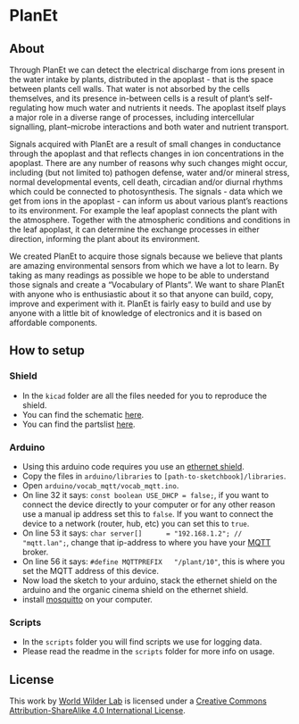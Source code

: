 # PlanEt

## About

Through PlanEt we can detect the electrical discharge from ions present in the water intake by plants, distributed in the apoplast - that is the space between plants cell walls. That water is not absorbed by the cells themselves, and its presence in-between cells is a result of plant’s self-regulating how much water and nutrients it needs. The apoplast itself plays a major role in a diverse range of processes, including intercellular signalling, plant–microbe interactions and both water and nutrient transport.

Signals acquired with PlanEt are a result of small changes in conductance through the apoplast and that reflects changes in ion concentrations in the apoplast. There are any number of reasons why such changes might occur, including (but not limited to) pathogen defense, water and/or mineral stress, normal developmental events, cell death, circadian and/or diurnal rhythms which could be connected to photosynthesis. The signals - data which we get from ions in the apoplast - can inform us about various plant’s reactions to its environment. For example the leaf apoplast connects the plant with the atmosphere. Together with the atmospheric conditions and conditions in the leaf apoplast, it can determine the exchange processes in either direction, informing the plant about its environment.

We created PlanEt to acquire those signals because we believe that plants are amazing environmental sensors from which we have a lot to learn. By taking as many readings as possible we hope to be able to understand those signals and create a “Vocabulary of Plants”. We want to share PlanEt with anyone who is enthusiastic about it so that anyone can build, copy, improve and experiment with it. PlanEt is fairly easy to build and use by anyone with a little bit of knowledge of electronics and it is based on affordable components.

## How to setup

### Shield

* In the `kicad` folder are all the files needed for you to reproduce the shield.
* You can find the schematic [here](https://github.com/WorldWilderLab/Planet/blob/master/kicad/Vocab.pdf).
* You can find the partslist [here](https://github.com/WorldWilderLab/Planet/blob/master/kicad/partslist.csv).

### Arduino

* Using this arduino code requires you use an [ethernet shield](http://www.arduino.cc/en/Main/ArduinoEthernetShield).
* Copy the files in `arduino/libraries` to `[path-to-sketchbook]/libraries`.
* Open `arduino/vocab_mqtt/vocab_mqtt.ino`.
* On line 32 it says: `const boolean USE_DHCP = false;`, if you want to connect the device directly to your computer or for any other reason use a manual ip address set this to `false`. If you want to connect the device to a network (router, hub, etc) you can set this to `true`.
* On line 53 it says: `char server[]      = "192.168.1.2"; // "mqtt.lan";`, change that ip-address to where you have your [MQTT](http://mqtt.org/) broker.
* On line 56 it says: `#define MQTTPREFIX   "/plant/10"`, this is where you set the MQTT address of this device.
* Now load the sketch to your arduino, stack the ethernet shield on the arduino and the organic cinema shield on the ethernet shield.
* install [mosquitto](http://mosquitto.org/) on your computer.

### Scripts

* In the `scripts` folder you will find scripts we use for logging data.
* Please read the readme in the `scripts` folder for more info on usage.

## License
This work by [World Wilder Lab](http://www.worldwilderlab.net/) is licensed under a [Creative Commons Attribution-ShareAlike 4.0 International License](http://creativecommons.org/licenses/by-sa/4.0/).
